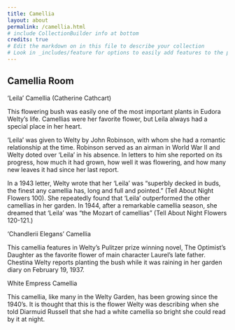 ```yaml
---
title: Camellia
layout: about
permalink: /camellia.html
# include CollectionBuilder info at bottom
credits: true
# Edit the markdown on in this file to describe your collection
# Look in _includes/feature for options to easily add features to the page
---
```


## Camellia Room

‘Leila’ Camellia (Catherine Cathcart)

This flowering bush was easily one of the most important plants in Eudora Welty’s life. Camellias were her favorite flower, but Leila always had a special place in her heart.

‘Leila’ was given to Welty by John Robinson, with whom she had a romantic relationship at the time. Robinson served as an airman in World War II and Welty doted over ‘Leila’ in his absence. In letters to him she reported on its progress, how much it had grown, how well it was flowering, and how many new leaves it had since her last report.

In a 1943 letter, Welty wrote that her ‘Leila’ was “superbly decked in buds, the finest any camellia has, long and full and pointed.” (Tell About Night Flowers 100). She repeatedly found that ‘Leila’ outperformed the other camellias in her garden. In 1944, after a remarkable camellia season, she dreamed that ‘Leila’ was “the Mozart of camellias” (Tell About Night Flowers 120-121.)

‘Chandlerii Elegans’ Camellia

This camellia features in Welty’s Pulitzer prize winning novel, The Optimist’s Daughter as the favorite flower of main character Laurel’s late father. Chestina Welty reports planting the bush while it was raining in her garden diary on February 19, 1937.

White Empress Camellia

This camellia, like many in the Welty Garden, has been growing since the 1940’s. It is thought that this is the flower Welty was describing when she told Diarmuid Russell that she had a white camellia so bright she could read by it at night. 